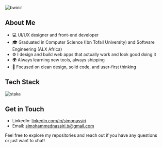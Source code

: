 ![bwinir](https://github.com/user-attachments/assets/9d547282-983d-4462-830b-d3c1ffcbdc11)

## About Me
- 💻 UI/UX designer and front-end developer
- 🎓 Graduated in Computer Science (Ibn Tofail University) and Software Engineering (ALX Africa)
- ⚙️ I design and build web apps that actually work and look good doing it
- 🌍 Always learning new tools, always shipping
- 🎨 Focused on clean design, solid code, and user-first thinking

## Tech Stack
![staka](https://github.com/user-attachments/assets/1149da43-b23a-45cc-b6ee-b39358d4836c)

## Get in Touch
- LinkedIn: [linkedin.com/in/simonassiri](https://www.linkedin.com/in/simonassiri)
- Email: [simohammednassiri.b@gmail.com](simohammednassiri.b@gmail.com)

Feel free to explore my repositories and reach out if you have any questions or just want to chat!
